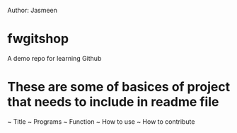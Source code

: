 Author: Jasmeen 
# fwgitshop
A demo repo for learning Github
# These are some of basices of project that needs to include in readme file   
~ Title
~ Programs
~ Function
~ How to use 
~ How to contribute
